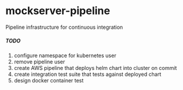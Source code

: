 # mockserver-pipeline
Pipeline infrastructure for continuous integration

##### TODO
1. configure namespace for kubernetes user
1. remove pipeline user
1. create AWS pipeline that deploys helm chart into cluster on commit
1. create integration test suite that tests against deployed chart
1. design docker container test
